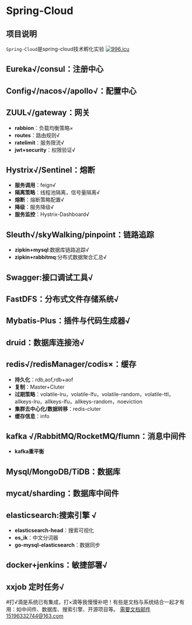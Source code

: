 #  Spring-Cloud
## 项目说明
`Spring-Cloud`是spring-cloud技术孵化实验
<a href="https://996.icu"><img src="https://img.shields.io/badge/link-996.icu-red.svg" alt="996.icu"></a>
   
## Eureka√/consul：注册中心
## Config√/nacos√/apollo√：配置中心
## ZUUL√/gateway：网关
- **rabbion**：负载均衡策略×
- **routes**：路由规则√
- **ratelimit**：服务限流√
- **jwt+security**：权限验证√
## Hystrix√/Sentinel：熔断
- **服务调用**：feign√
- **隔离策略**：线程池隔离，信号量隔离√
- **熔断**：熔断策略配置√
- **降级**：服务降级√
- **服务监控**：Hystrix-Dashboard√
## Sleuth√/skyWalking/pinpoint：链路追踪
- **zipkin+mysql**:数据库链路追踪√
- **zipkin+rabbitmq**:分布式数据聚合汇总√
## Swagger:接口调试工具√
## FastDFS：分布式文件存储系统√
## Mybatis-Plus：插件与代码生成器√
## druid：数据库连接池√
## redis√/redisManager/codis×：缓存
- **持久化**：rdb,aof,rdb+aof
- **复制**：Master+Cluter
- **过期策略**：volatile-lru，volatile-lfu，volatile-random，volatile-ttl，allkeys-lru，allkeys-lfu，allkeys-random，noeviction
- **集群去中心化/数据转移**：redis-cluter
- **缓存信息**：info
## kafka √/RabbitMQ/RocketMQ/flumn：消息中间件
- **kafka重平衡**
## Mysql/MongoDB/TiDB：数据库
## mycat/sharding：数据库中间件
## elasticsearch:搜索引擎 √
- **elasticsearch-head**：搜索可视化
- **es_ik**：中文分词器
- **go-mysql-elasticsearch**：数据同步 
## docker+jenkins：敏捷部署√
## xxjob 定时任务√

#打√滴是系统已有集成，打×滴等我慢慢补吧！有些是文档与系统结合一起才有用：如中间件、数据库、搜索引擎、开源项目等。
需要文档邮件15196332744@163.com


